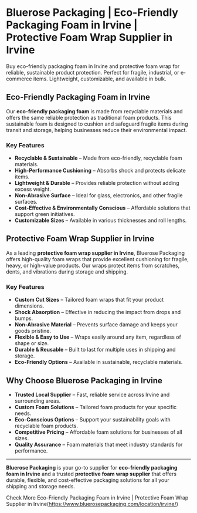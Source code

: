 # Bluerose Packaging | Eco-Friendly Packaging Foam in Irvine | Protective Foam Wrap Supplier in Irvine

Buy eco-friendly packaging foam in Irvine and protective foam wrap for reliable, sustainable product protection. Perfect for fragile, industrial, or e-commerce items. Lightweight, customizable, and available in bulk.

## Eco-Friendly Packaging Foam in Irvine

Our **eco-friendly packaging foam** is made from recyclable materials and offers the same reliable protection as traditional foam products. This sustainable foam is designed to cushion and safeguard fragile items during transit and storage, helping businesses reduce their environmental impact.

### Key Features

- **Recyclable & Sustainable** – Made from eco-friendly, recyclable foam materials.  
- **High-Performance Cushioning** – Absorbs shock and protects delicate items.  
- **Lightweight & Durable** – Provides reliable protection without adding excess weight.  
- **Non-Abrasive Surface** – Ideal for glass, electronics, and other fragile surfaces.  
- **Cost-Effective & Environmentally Conscious** – Affordable solutions that support green initiatives.  
- **Customizable Sizes** – Available in various thicknesses and roll lengths.  

## Protective Foam Wrap Supplier in Irvine

As a leading **protective foam wrap supplier in Irvine**, Bluerose Packaging offers high-quality foam wraps that provide excellent cushioning for fragile, heavy, or high-value products. Our wraps protect items from scratches, dents, and vibrations during storage and shipping.

### Key Features

- **Custom Cut Sizes** – Tailored foam wraps that fit your product dimensions.  
- **Shock Absorption** – Effective in reducing the impact from drops and bumps.  
- **Non-Abrasive Material** – Prevents surface damage and keeps your goods pristine.  
- **Flexible & Easy to Use** – Wraps easily around any item, regardless of shape or size.  
- **Durable & Reusable** – Built to last for multiple uses in shipping and storage.  
- **Eco-Friendly Options** – Available in sustainable, recyclable materials.  

## Why Choose Bluerose Packaging in Irvine

- **Trusted Local Supplier** – Fast, reliable service across Irvine and surrounding areas.  
- **Custom Foam Solutions** – Tailored foam products for your specific needs.  
- **Eco-Conscious Options** – Support your sustainability goals with recyclable foam products.  
- **Competitive Pricing** – Affordable foam solutions for businesses of all sizes.  
- **Quality Assurance** – Foam materials that meet industry standards for performance.  

---

**Bluerose Packaging** is your go-to supplier for **eco-friendly packaging foam in Irvine** and a trusted **protective foam wrap supplier** that offers durable, flexible, and cost-effective packaging solutions for all your shipping and storage needs.

Check More Eco-Friendly Packaging Foam in Irvine | Protective Foam Wrap Supplier in Irvine(https://www.bluerosepackaging.com/location/irvine/)
